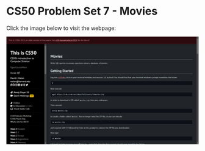 # CS50 Problem Set 7 - Movies

Click the image below to visit the webpage:

[![CS50 Hello Problem Set](movies.png)](https://cs50.harvard.edu/x/2023/psets/7/movies/)